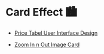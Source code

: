 # Card Effect 🏙

-   [Price Tabel User Interface Design](https://github.com/Dev-JeromeBaek/awesome-web-styling/tree/master/card/price-table-user-interface-design)

-   [Zoom In n Out Image Card](https://github.com/Dev-JeromeBaek/awesome-web-styling/tree/master/card/zoom-in-n-out-image-card)
